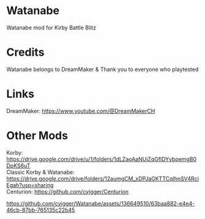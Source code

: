 
# Watanabe
Watanabe mod for Kirby Battle Blitz

# Credits
Watanabe belongs to DreamMaker & Thank you to everyone who playtested

# Links
DreamMaker: https://www.youtube.com/@DreamMakerCH

# Other Mods
Korby: https://drive.google.com/drive/u/1/folders/1dLZaoAaNUjZqGflDYvbpemgB0DpKS6uT                                     
Classic Korby & Watanabe: https://drive.google.com/drive/folders/12aumgCM_xDPJaGKTTCqIhnSV4RciEgah?usp=sharing   
Centurion: https://github.com/cyigger/Centurion

https://github.com/cyigger/Watanabe/assets/136649510/63baa882-e4e4-46cb-87bb-765135c22b45
